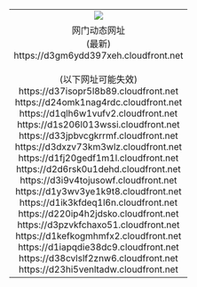 ﻿<table>
  <tr></tr>
  <tr><td colspan=2 align=center><img src="https://d3gm6ydd397xeh.cloudfront.net/Up/oGate.jpg" /></td></tr>
  <tr><td colspan=2 align=center>网门动态网址<br/>(最新)
<br>https://d3gm6ydd397xeh.cloudfront.net
<br/><br/>(以下网址可能失效)
<br>https://d37isopr5l8b89.cloudfront.net
<br>https://d24omk1nag4rdc.cloudfront.net
<br>https://d1qlh6w1vufv2.cloudfront.net
<br>https://d1s206l013wssi.cloudfront.net
<br>https://d33jpbvcgkrrmf.cloudfront.net
<br>https://d3dxzv73km3wlz.cloudfront.net
<br>https://d1fj20gedf1m1l.cloudfront.net
<br>https://d2d6rsk0u1dehd.cloudfront.net
<br>https://d3i9v4tojusowf.cloudfront.net
<br>https://d1y3wv3ye1k9t8.cloudfront.net
<br>https://d1ik3kfdeq1l6n.cloudfront.net
<br>https://d220ip4h2jdsko.cloudfront.net
<br>https://d3pzvkfchaxo51.cloudfront.net
<br>https://d1kefkogmhmfx2.cloudfront.net
<br>https://d1iapqdie38dc9.cloudfront.net
<br>https://d38cvlslf2znw6.cloudfront.net
<br>https://d23hi5venltadw.cloudfront.net
    </td>
  </tr>
</table>
